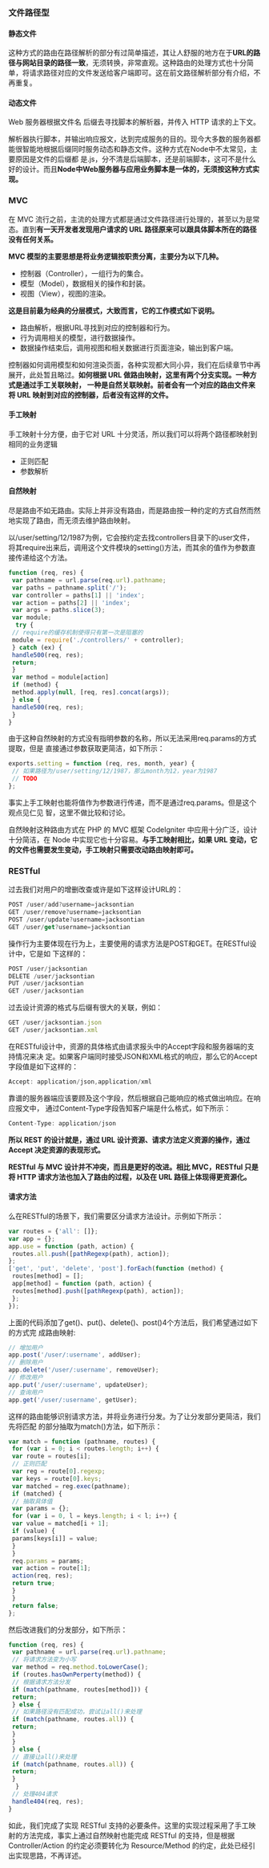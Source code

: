 ### 文件路径型

#### 静态文件

这种方式的路由在路径解析的部分有过简单描述，其让人舒服的地方在于**URL的路径与网站目录的路径一致**，无须转换，非常直观。这种路由的处理方式也十分简单，将请求路径对应的文件发送给客户端即可。这在前文路径解析部分有介绍，不再重复。

#### 动态文件

Web 服务器根据文件名 后缀去寻找脚本的解析器，并传入 HTTP 请求的上下文。

解析器执行脚本，并输出响应报文，达到完成服务的目的。现今大多数的服务器都能很智能地根据后缀同时服务动态和静态文件。这种方式在Node中不太常见，主要原因是文件的后缀都 是.js，分不清是后端脚本，还是前端脚本，这可不是什么好的设计。而且**Node中Web服务器与应用业务脚本是一体的，无须按这种方式实现。**

### MVC

在 MVC 流行之前，主流的处理方式都是通过文件路径进行处理的，甚至以为是常态。直到**有一天开发者发现用户请求的 URL 路径原来可以跟具体脚本所在的路径没有任何关系。**

**MVC 模型的主要思想是将业务逻辑按职责分离，主要分为以下几种。**

- 控制器（Controller），一组行为的集合。 
- 模型（Model），数据相关的操作和封装。 
- 视图（View），视图的渲染。

**这是目前最为经典的分层模式，大致而言，它的工作模式如下说明。**

- 路由解析，根据URL寻找到对应的控制器和行为。 
- 行为调用相关的模型，进行数据操作。 
- 数据操作结束后，调用视图和相关数据进行页面渲染，输出到客户端。

控制器如何调用模型和如何渲染页面，各种实现都大同小异，我们在后续章节中再展开，此处暂且略过。**如何根据 URL 做路由映射，这里有两个分支实现。一种方式是通过手工关联映射， 一种是自然关联映射。前者会有一个对应的路由文件来将 URL 映射到对应的控制器，后者没有这样的文件。**

#### 手工映射

手工映射十分方便，由于它对 URL 十分灵活，所以我们可以将两个路径都映射到相同的业务逻辑

- 正则匹配
- 参数解析

#### 自然映射

尽是路由不如无路由。实际上并非没有路由，而是路由按一种约定的方式自然而然地实现了路由，而无须去维护路由映射。

以/user/setting/12/1987为例，它会按约定去找controllers目录下的user文件，将其require出来后，调用这个文件模块的setting()方法，而其余的值作为参数直接传递给这个方法。

```javascript
function (req, res) { 
 var pathname = url.parse(req.url).pathname; 
 var paths = pathname.split('/'); 
 var controller = paths[1] || 'index'; 
 var action = paths[2] || 'index'; 
 var args = paths.slice(3); 
 var module; 
  try { 
 // require的缓存机制使得只有第一次是阻塞的
 module = require('./controllers/' + controller); 
 } catch (ex) { 
 handle500(req, res); 
 return; 
 } 
 var method = module[action] 
 if (method) { 
 method.apply(null, [req, res].concat(args)); 
 } else { 
 handle500(req, res); 
 } 
}
```

由于这种自然映射的方式没有指明参数的名称，所以无法采用req.params的方式提取，但是 直接通过参数获取更简洁，如下所示：

```javascript
exports.setting = function (req, res, month, year) { 
 // 如果路径为/user/setting/12/1987，那么month为12，year为1987
 // TODO 
}; 
```

事实上手工映射也能将值作为参数进行传递，而不是通过req.params。但是这个观点见仁见 智，这里不做比较和讨论。

自然映射这种路由方式在 PHP 的 MVC 框架 CodeIgniter 中应用十分广泛，设计十分简洁，在 Node 中实现它也十分容易。**与手工映射相比，如果 URL 变动，它的文件也需要发生变动，手工映射只需要改动路由映射即可。**

### RESTful 

过去我们对用户的增删改查或许是如下这样设计URL的：

```javascript
POST /user/add?username=jacksontian 
GET /user/remove?username=jacksontian 
POST /user/update?username=jacksontian 
GET /user/get?username=jacksontian 
```

操作行为主要体现在行为上，主要使用的请求方法是POST和GET。在RESTful设计中，它是如 下这样的：

```javascript
POST /user/jacksontian 
DELETE /user/jacksontian 
PUT /user/jacksontian 
GET /user/jacksontian 
```

过去设计资源的格式与后缀有很大的关联，例如：

```javascript
GET /user/jacksontian.json 
GET /user/jacksontian.xml 
```

在RESTful设计中，资源的具体格式由请求报头中的Accept字段和服务器端的支持情况来决 定。如果客户端同时接受JSON和XML格式的响应，那么它的Accept字段值是如下这样的：

```javascript
Accept: application/json,application/xml
```

靠谱的服务器端应该要顾及这个字段，然后根据自己能响应的格式做出响应。在响应报文中， 通过Content-Type字段告知客户端是什么格式，如下所示：

```javascript
Content-Type: application/json
```

**所以 REST 的设计就是，通过 URL 设计资源、请求方法定义资源的操作，通过 Accept 决定资源的表现形式。**

**RESTful 与 MVC 设计并不冲突，而且是更好的改进。相比 MVC，RESTful 只是将 HTTP 请求方法也加入了路由的过程，以及在 URL 路径上体现得更资源化。**

#### 请求方法

么在RESTful的场景下，我们需要区分请求方法设计。示例如下所示：

```javascript
var routes = {'all': []}; 
var app = {}; 
app.use = function (path, action) { 
 routes.all.push([pathRegexp(path), action]); 
}; 
['get', 'put', 'delete', 'post'].forEach(function (method) { 
 routes[method] = []; 
 app[method] = function (path, action) { 
 routes[method].push([pathRegexp(path), action]); 
 }; 
});
```

上面的代码添加了get()、put()、delete()、post()4个方法后，我们希望通过如下的方式完 成路由映射:

```javascript
// 增加用户
app.post('/user/:username', addUser); 
// 删除用户
app.delete('/user/:username', removeUser); 
// 修改用户
app.put('/user/:username', updateUser); 
// 查询用户
app.get('/user/:username', getUser); 
```

这样的路由能够识别请求方法，并将业务进行分发。为了让分发部分更简洁，我们先将匹配 的部分抽取为match()方法，如下所示：

```javascript
var match = function (pathname, routes) { 
 for (var i = 0; i < routes.length; i++) { 
 var route = routes[i]; 
 // 正则匹配
 var reg = route[0].regexp; 
 var keys = route[0].keys; 
 var matched = reg.exec(pathname); 
 if (matched) { 
 // 抽取具体值
 var params = {}; 
 for (var i = 0, l = keys.length; i < l; i++) { 
 var value = matched[i + 1]; 
 if (value) { 
 params[keys[i]] = value; 
 } 
 } 
 req.params = params; 
 var action = route[1]; 
 action(req, res); 
 return true; 
 } 
 } 
 return false; 
}; 

```

然后改进我们的分发部分，如下所示：

```javascript
function (req, res) { 
 var pathname = url.parse(req.url).pathname; 
 // 将请求方法变为小写
 var method = req.method.toLowerCase(); 
 if (routes.hasOwnPerperty(method)) { 
 // 根据请求方法分发
 if (match(pathname, routes[method])) { 
 return; 
 } else { 
 // 如果路径没有匹配成功，尝试让all()来处理
 if (match(pathname, routes.all)) { 
 return; 
 } 
 } 
 } else { 
 // 直接让all()来处理
 if (match(pathname, routes.all)) { 
 return; 
 } 
  } 
 // 处理404请求
 handle404(req, res); 
} 
```

如此，我们完成了实现 RESTful 支持的必要条件。这里的实现过程采用了手工映射的方法完成，事实上通过自然映射也能完成 RESTful 的支持，但是根据 Controller/Action 的约定必须要转化为 Resource/Method 的约定，此处已经引出实现思路，不再详述。

